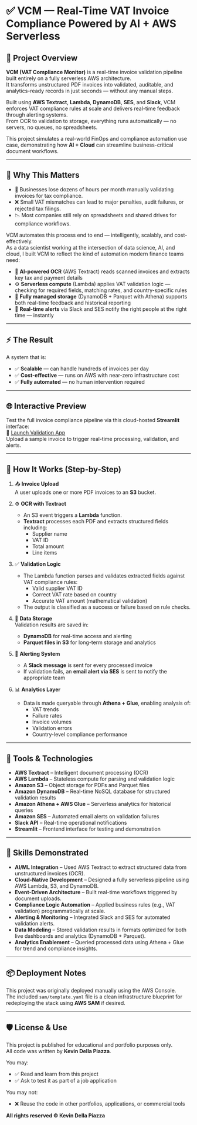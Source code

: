 # ✅ VCM — Real-Time VAT Invoice Compliance Powered by AI + AWS Serverless

## 📌 Project Overview

**VCM (VAT Compliance Monitor)** is a real-time invoice validation pipeline built entirely on a fully serverless AWS architecture.  
It transforms unstructured PDF invoices into validated, auditable, and analytics-ready records in just seconds — without any manual steps.  

Built using **AWS Textract**, **Lambda**, **DynamoDB**, **SES**, and **Slack**, VCM enforces VAT compliance rules at scale and delivers real-time feedback through alerting systems.  
From OCR to validation to storage, everything runs automatically — no servers, no queues, no spreadsheets.  

This project simulates a real-world FinOps and compliance automation use case, demonstrating how **AI + Cloud** can streamline business-critical document workflows.

---

## 🎯 Why This Matters

- 💸 Businesses lose dozens of hours per month manually validating invoices for tax compliance.  
- ❌ Small VAT mismatches can lead to major penalties, audit failures, or rejected tax filings.  
- 📉 Most companies still rely on spreadsheets and shared drives for compliance workflows.  

VCM automates this process end to end — intelligently, scalably, and cost-effectively.  
As a data scientist working at the intersection of data science, AI, and cloud, I built VCM to reflect the kind of automation modern finance teams need:

- 🧠 **AI-powered OCR** (AWS Textract) reads scanned invoices and extracts key tax and payment details  
- ⚙️ **Serverless compute** (Lambda) applies VAT validation logic — checking for required fields, matching rates, and country-specific rules  
- 💾 **Fully managed storage** (DynamoDB + Parquet with Athena) supports both real-time feedback and historical reporting  
- 🔔 **Real-time alerts** via Slack and SES notify the right people at the right time — instantly  

---

## ⚡ The Result

A system that is:
- ✅ **Scalable** — can handle hundreds of invoices per day  
- ✅ **Cost-effective** — runs on AWS with near-zero infrastructure cost  
- ✅ **Fully automated** — no human intervention required  

---

## 🌐 Interactive Preview

Test the full invoice compliance pipeline via this cloud-hosted **Streamlit** interface:  
🔗 [Launch Validation App](https://vat-compliance-monitor-lfentssvkbaggt5qrfekkb.streamlit.app/)  
Upload a sample invoice to trigger real-time processing, validation, and alerts.

---

## 🚀 How It Works (Step-by-Step)

1. 📤 **Invoice Upload**  
   A user uploads one or more PDF invoices to an **S3** bucket.

2. ⚙️ **OCR with Textract**  
   - An S3 event triggers a **Lambda** function.  
   - **Textract** processes each PDF and extracts structured fields including:
     - Supplier name  
     - VAT ID  
     - Total amount  
     - Line items  

3. ✅ **Validation Logic**  
   - The Lambda function parses and validates extracted fields against VAT compliance rules:
     - Valid supplier VAT ID  
     - Correct VAT rate based on country  
     - Accurate VAT amount (mathematical validation)  
   - The output is classified as a success or failure based on rule checks.

4. 💾 **Data Storage**  
   Validation results are saved in:
   - **DynamoDB** for real-time access and alerting  
   - **Parquet files in S3** for long-term storage and analytics  

5. 🔔 **Alerting System**  
   - A **Slack message** is sent for every processed invoice  
   - If validation fails, an **email alert via SES** is sent to notify the appropriate team  

6. 📊 **Analytics Layer**  
   - Data is made queryable through **Athena + Glue**, enabling analysis of:
     - VAT trends  
     - Failure rates  
     - Invoice volumes  
     - Validation errors  
     - Country-level compliance performance


---

## 🔧 Tools & Technologies

- **AWS Textract** – Intelligent document processing (OCR)  
- **AWS Lambda** – Stateless compute for parsing and validation logic  
- **Amazon S3** – Object storage for PDFs and Parquet files  
- **Amazon DynamoDB** – Real-time NoSQL database for structured validation results  
- **Amazon Athena + AWS Glue** – Serverless analytics for historical queries  
- **Amazon SES** – Automated email alerts on validation failures  
- **Slack API** – Real-time operational notifications  
- **Streamlit** – Frontend interface for testing and demonstration  

---

## 🧠 Skills Demonstrated

- **AI/ML Integration** – Used AWS Textract to extract structured data from unstructured invoices (OCR).  
- **Cloud-Native Development** – Designed a fully serverless pipeline using AWS Lambda, S3, and DynamoDB.  
- **Event-Driven Architecture** – Built real-time workflows triggered by document uploads.  
- **Compliance Logic Automation** – Applied business rules (e.g., VAT validation) programmatically at scale.  
- **Alerting & Monitoring** – Integrated Slack and SES for automated validation alerts.  
- **Data Modeling** – Stored validation results in formats optimized for both live dashboards and analytics (DynamoDB + Parquet).  
- **Analytics Enablement** – Queried processed data using Athena + Glue for trend and compliance insights.  

---

## 📦 Deployment Notes

This project was originally deployed manually using the AWS Console.  
The included `sam/template.yaml` file is a clean infrastructure blueprint for redeploying the stack using **AWS SAM** if desired.

---

## 🛡️ License & Use

This project is published for educational and portfolio purposes only.  
All code was written by **Kevin Della Piazza**.

You may:
- ✅ Read and learn from this project  
- ✅ Ask to test it as part of a job application  

You may not:
- ❌ Reuse the code in other portfolios, applications, or commercial tools  

**All rights reserved © Kevin Della Piazza**
